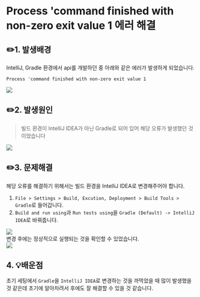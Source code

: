 # Process 'command finished with non-zero exit value 1 에러 해결 
## ✏️1. 발생배경
IntelliJ, Gradle 환경에서 api를 개발하던 중 아래와 같은 에러가 발생하게 되었습니다.
```
Process 'command finished with non-zero exit value 1
```

![](https://velog.velcdn.com/images/1109_haeun/post/13ca47a4-e788-4ce1-95d8-5bf560d17a10/image.png)

## ✏️2. 발생원인
> 빌드 환경이 IntelliJ IDEA가 아닌 Gradle로 되어 있어 해당 오류가 발생했던 것이었습니다

![](https://velog.velcdn.com/images/1109_haeun/post/7ed489c6-ee5e-4297-9074-a98b9d2bf1c3/image.png)


## ✏️3. 문제해결
해당 오류를 해결하기 위해서는 빌드 환경을 IntelliJ IDEA로 변경해주어야 합니다.

1. `File > Settings > Build, Excution, Deployment > Build Tools > Gradle`로 들어갑니다.
2. `Build and run using`과 `Run tests using`을 `Gradle (Default) -> IntelliJ IDEA`로 바꿔줍니다.

![](https://velog.velcdn.com/images/1109_haeun/post/0fd985f0-3858-49d5-8c0d-5a47b6d802eb/image.png)<br>
변경 후에는 정상적으로 실행되는 것을 확인할 수 있었습니다. <br>
![](https://velog.velcdn.com/images/1109_haeun/post/2580e5a6-03cd-4dc0-bb3f-f943d11c05dd/image.png)

## 4. 💡배운점
초기 세팅에서 `Gradle`을 `IntelliJ IDEA`로 변경하는 것을 까먹었을 때 많이 발생했을 것 같은데 초기에 알아차려서 후에도 잘 해결할 수 있을 것 같습니다.